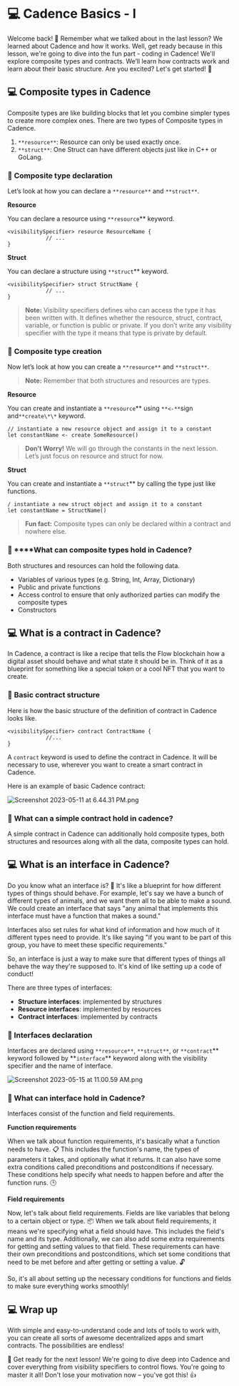 # 💻 Cadence Basics - I

Welcome back! 🎉 Remember what we talked about in the last lesson? We learned about Cadence and how it works. Well, get ready because in this lesson, we're going to dive into the fun part - coding in Cadence! We'll explore composite types and contracts. We’ll learn how contracts work and learn about their basic structure. Are you excited? Let's get started! 💪

## 💻 Composite types in Cadence

Composite types are like building blocks that let you combine simpler types to create more complex ones. There are two types of Composite types in Cadence.

1. `**resource**`: Resource can only be used exactly once.
2. `**struct**`: One Struct can have different objects just like in C++ or GoLang.

### 🤖 **Composite type declaration**

Let’s look at how you can declare a `**resource**` and `**struct**`.

**Resource**

You can declare a resource using `**resource`\*\* keyword.

```
<visibilitySpecifier> resource ResourceName {
			// ...
}
```

**Struct**

You can declare a structure using `**struct`\*\* keyword.

```
<visibilitySpecifier> struct StructName {
			// ...
}
```

> **Note:** Visibility specifiers defines who can access the type it has been written with. It defines whether the resource, struct, contract, variable, or function is public or private. If you don’t write any visibility specifier with the type it means that type is private by default.

### 🤖 **Composite type creation**

Now let’s look at how you can create a `**resource**` and `**struct**`.

> **Note:** Remember that both structures and resources are types.

**Resource**

You can create and instantiate a `**resource`** using `**<-**`sign and`**create\*\*` keyword.

```
// instantiate a new resource object and assign it to a constant
let constantName <- create SomeResource()
```

> **Don’t Worry!** We will go through the constants in the next lesson. Let’s just focus on resource and struct for now.

**Struct**

You can create and instantiate a `**struct`\*\* by calling the type just like functions.

```
/ instantiate a new struct object and assign it to a constant
let constantName = StructName()
```

> **Fun fact:** Composite types can only be declared within a contract and nowhere else.

### 🤖 \*\*\*\*What can composite types hold in Cadence?

Both structures and resources can hold the following data.

- Variables of various types (e.g. String, Int, Array, Dictionary)
- Public and private functions
- Access control to ensure that only authorized parties can modify the composite types
- Constructors

## 💻 **What is a contract in Cadence?**

In Cadence, a contract is like a recipe that tells the Flow blockchain how a digital asset should behave and what state it should be in. Think of it as a blueprint for something like a special token or a cool NFT that you want to create.

### 🤖 **Basic contract structure**

Here is how the basic structure of the definition of contract in Cadence looks like.

```
<visibilitySpecifier> contract ContractName {
			//...
}
```

A `contract` keyword is used to define the contract in Cadence. It will be necessary to use, wherever you want to create a smart contract in Cadence.

Here is an example of basic Cadence contract:

![Screenshot 2023-05-11 at 6.44.31 PM.png](%F0%9F%92%BB%20Cadence%20Basics%20-%20I%20b81051fb047d4a85bb95af94c74de0d2/Screenshot_2023-05-11_at_6.44.31_PM.png)

### 🤖 **What can a simple contract hold in cadence?**

A simple contract in Cadence can additionally hold composite types, both structures and resources along with all the data, composite types can hold.

## 💻 **What is an interface in Cadence?**

Do you know what an interface is? 🤔 It's like a blueprint for how different types of things should behave. For example, let's say we have a bunch of different types of animals, and we want them all to be able to make a sound. We could create an interface that says "any animal that implements this interface must have a function that makes a sound."

Interfaces also set rules for what kind of information and how much of it different types need to provide. It's like saying "if you want to be part of this group, you have to meet these specific requirements."

So, an interface is just a way to make sure that different types of things all behave the way they're supposed to. It's kind of like setting up a code of conduct!

There are three types of interfaces:

- **Structure interfaces**: implemented by structures
- **Resource interfaces**: implemented by resources
- **Contract interfaces**: implemented by contracts

### 🤖 Interfaces declaration

Interfaces are declared using `**resource**`, `**struct**`, or `**contract`** keyword followed by **`interface`\*\* keyword along with the visibility specifier and the name of interface.

![Screenshot 2023-05-15 at 11.00.59 AM.png](%F0%9F%92%BB%20Cadence%20Basics%20-%20I%20b81051fb047d4a85bb95af94c74de0d2/Screenshot_2023-05-15_at_11.00.59_AM.png)

### 🤖 What can interface hold in Cadence?

Interfaces consist of the function and field requirements.

**Function requirements**

When we talk about function requirements, it's basically what a function needs to have. 📋 This includes the function's name, the types of parameters it takes, and optionally what it returns. It can also have some extra conditions called preconditions and postconditions if necessary. These conditions help specify what needs to happen before and after the function runs. 🕒

**Field requirements**

Now, let's talk about field requirements. Fields are like variables that belong to a certain object or type. 📦 When we talk about field requirements, it means we're specifying what a field should have. This includes the field's name and its type. Additionally, we can also add some extra requirements for getting and setting values to that field. These requirements can have their own preconditions and postconditions, which set some conditions that need to be met before and after getting or setting a value. 🔓

So, it's all about setting up the necessary conditions for functions and fields to make sure everything works smoothly!

## 💻 Wrap up

With simple and easy-to-understand code and lots of tools to work with, you can create all sorts of awesome decentralized apps and smart contracts. The possibilities are endless!

🎉 Get ready for the next lesson! We're going to dive deep into Cadence and cover everything from visibility specifiers to control flows. You're going to master it all! Don't lose your motivation now – you've got this! 👍
